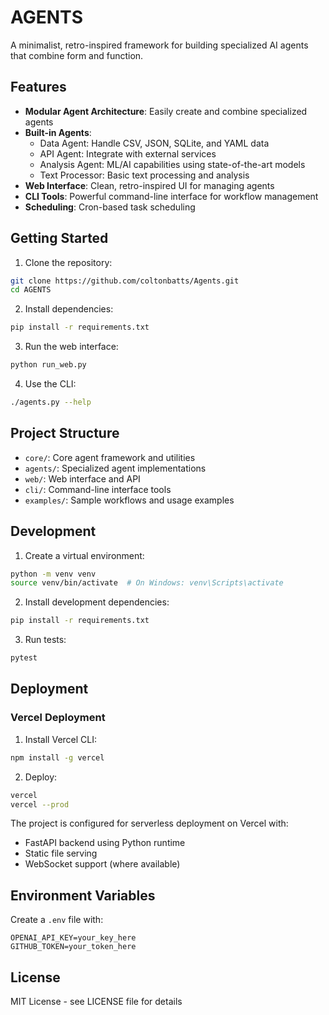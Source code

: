 # AGENTS

A minimalist, retro-inspired framework for building specialized AI agents that combine form and function.

## Features

- **Modular Agent Architecture**: Easily create and combine specialized agents
- **Built-in Agents**:
  - Data Agent: Handle CSV, JSON, SQLite, and YAML data
  - API Agent: Integrate with external services
  - Analysis Agent: ML/AI capabilities using state-of-the-art models
  - Text Processor: Basic text processing and analysis
- **Web Interface**: Clean, retro-inspired UI for managing agents
- **CLI Tools**: Powerful command-line interface for workflow management
- **Scheduling**: Cron-based task scheduling

## Getting Started

1. Clone the repository:
```bash
git clone https://github.com/coltonbatts/Agents.git
cd AGENTS
```

2. Install dependencies:
```bash
pip install -r requirements.txt
```

3. Run the web interface:
```bash
python run_web.py
```

4. Use the CLI:
```bash
./agents.py --help
```

## Project Structure

- `core/`: Core agent framework and utilities
- `agents/`: Specialized agent implementations
- `web/`: Web interface and API
- `cli/`: Command-line interface tools
- `examples/`: Sample workflows and usage examples

## Development

1. Create a virtual environment:
```bash
python -m venv venv
source venv/bin/activate  # On Windows: venv\Scripts\activate
```

2. Install development dependencies:
```bash
pip install -r requirements.txt
```

3. Run tests:
```bash
pytest
```

## Deployment

### Vercel Deployment

1. Install Vercel CLI:
```bash
npm install -g vercel
```

2. Deploy:
```bash
vercel
vercel --prod
```

The project is configured for serverless deployment on Vercel with:
- FastAPI backend using Python runtime
- Static file serving
- WebSocket support (where available)

## Environment Variables

Create a `.env` file with:
```
OPENAI_API_KEY=your_key_here
GITHUB_TOKEN=your_token_here
```

## License

MIT License - see LICENSE file for details
